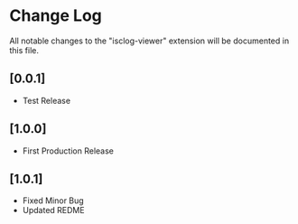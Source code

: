 # Change Log

All notable changes to the "isclog-viewer" extension will be documented in this file.

## [0.0.1]

- Test Release

## [1.0.0]

- First Production Release

## [1.0.1]

- Fixed Minor Bug
- Updated REDME

